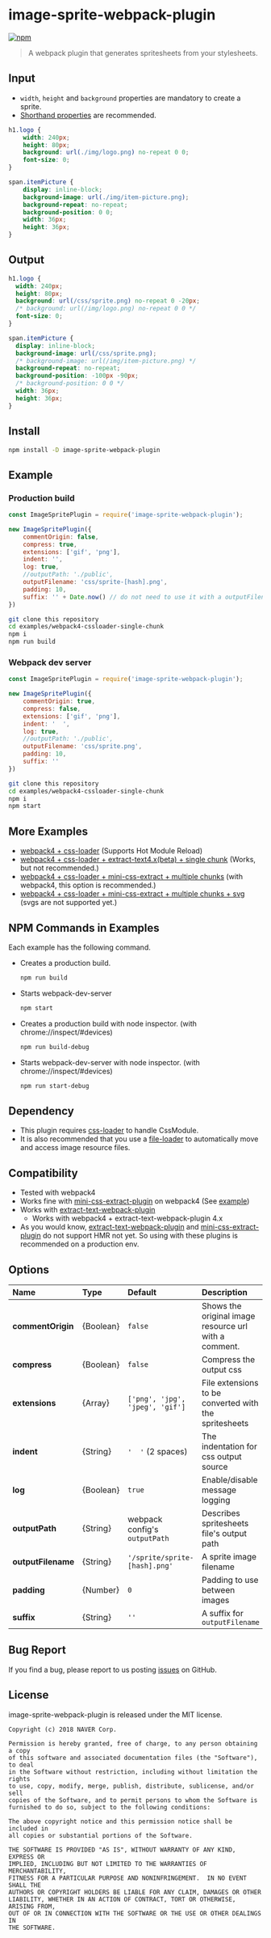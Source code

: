 # image-sprite-webpack-plugin

[![npm](https://img.shields.io/npm/v/image-sprite-webpack-plugin.svg)](https://www.npmjs.com/package/image-sprite-webpack-plugin)

> A webpack plugin that generates spritesheets from your stylesheets.
 
## Input

* `width`, `height` and `background` properties are mandatory to create a sprite.
* [Shorthand properties](https://developer.mozilla.org/en-US/docs/Web/CSS/Shorthand_properties) are recommended.

```css
h1.logo {
    width: 240px;
    height: 80px;
    background: url(./img/logo.png) no-repeat 0 0;
    font-size: 0;
}

span.itemPicture {
    display: inline-block;
    background-image: url(./img/item-picture.png);
    background-repeat: no-repeat;
    background-position: 0 0;
    width: 36px;
    height: 36px;
}
```

## Output

```css
h1.logo {
  width: 240px;
  height: 80px;
  background: url(/css/sprite.png) no-repeat 0 -20px;
  /* background: url(/img/logo.png) no-repeat 0 0 */
  font-size: 0;
}

span.itemPicture {
  display: inline-block;
  background-image: url(/css/sprite.png);
  /* background-image: url(/img/item-picture.png) */
  background-repeat: no-repeat;
  background-position: -100px -90px;
  /* background-position: 0 0 */
  width: 36px;
  height: 36px;
}
```

## Install

```bash
npm install -D image-sprite-webpack-plugin
```

## Example

### Production build

```js
const ImageSpritePlugin = require('image-sprite-webpack-plugin');

new ImageSpritePlugin({
    commentOrigin: false,
    compress: true,
    extensions: ['gif', 'png'],
    indent: '',
    log: true,
    //outputPath: './public',
    outputFilename: 'css/sprite-[hash].png',
    padding: 10,
    suffix: '' + Date.now() // do not need to use it with a outputFilename's [hash].
})
```

```bash
git clone this repository
cd examples/webpack4-cssloader-single-chunk
npm i
npm run build
```

### Webpack dev server

```js
const ImageSpritePlugin = require('image-sprite-webpack-plugin');

new ImageSpritePlugin({
    commentOrigin: true,
    compress: false,
    extensions: ['gif', 'png'],
    indent: '  ',
    log: true,
    //outputPath: './public',
    outputFilename: 'css/sprite.png',
    padding: 10,
    suffix: ''
})
```

```bash
git clone this repository
cd examples/webpack4-cssloader-single-chunk
npm i
npm start
```

## More Examples

* [webpack4 + css-loader](https://github.com/naver/image-sprite-webpack-plugin/tree/master/examples/webpack4-cssloader-single-chunk) (Supports Hot Module Reload)
* [webpack4 + css-loader + extract-text4.x(beta) + single chunk](https://github.com/naver/image-sprite-webpack-plugin/tree/master/examples/webpack4-extract-text-single-chunk) (Works, but not recommended.)
* [webpack4 + css-loader + mini-css-extract + multiple chunks](https://github.com/naver/image-sprite-webpack-plugin/tree/master/examples/webpack4-mini-css-extract-multiple-chunks) (with webpack4, this option is recommended.)
* [webpack4 + css-loader + mini-css-extract + multiple chunks + svg](https://github.com/naver/image-sprite-webpack-plugin/tree/master/examples/webpack4-mini-css-extract-multiple-chunks-svg) (svgs are not supported yet.)

## NPM Commands in Examples

Each example has the following command.

* Creates a production build.

	```bash
	npm run build
	```

* Starts webpack-dev-server

	```bash
	npm start
	```

* Creates a production build with node inspector. (with chrome://inspect/#devices)

	```bash
	npm run build-debug
	```

* Starts webpack-dev-server with node inspector. (with chrome://inspect/#devices)

	```bash
	npm run start-debug
	```

## Dependency

* This plugin requires [css-loader](https://github.com/webpack-contrib/css-loader) to handle CssModule.
* It is also recommended that you use a [file-loader](https://github.com/webpack-contrib/file-loader) to automatically move and access image resource files.

## Compatibility

* Tested with webpack4
* Works fine with [mini-css-extract-plugin](https://github.com/webpack-contrib/mini-css-extract-plugin) on webpack4 (See [example](https://github.com/naver/image-sprite-webpack-plugin/tree/master/examples/webpack4-mini-css-extract-multiple-chunks))
* Works with [extract-text-webpack-plugin](https://github.com/webpack-contrib/extract-text-webpack-plugin)
	* Works with webpack4 + extract-text-webpack-plugin 4.x
* As you would know, [extract-text-webpack-plugin](https://github.com/webpack-contrib/extract-text-webpack-plugin) and [mini-css-extract-plugin](https://github.com/webpack-contrib/mini-css-extract-plugin) do not support HMR not yet. So using with these plugins is recommended on a production env.

## Options

|Name|Type|Default|Description|
|:--|:--|:-----|:----------|
|**commentOrigin**|{Boolean}|`false`|Shows the original image resource url with a comment.|
|**compress**|{Boolean}|`false`|Compress the output css|
|**extensions**|{Array}|`['png', 'jpg', 'jpeg', 'gif']`|File extensions to be converted with the spritesheets|
|**indent**|{String}|`'  '` (2 spaces)|The indentation for css output source|
|**log**|{Boolean}|`true`|Enable/disable message logging|
|**outputPath**|{String}|webpack config's `outputPath`|Describes spritesheets file's output path|
|**outputFilename**|{String}|`'/sprite/sprite-[hash].png'`|A sprite image filename|
|**padding**|{Number}|`0`|Padding to use between images|
|**suffix**|{String}|`''`|A suffix for `outputFilename`|

## Bug Report

If you find a bug, please report to us posting [issues](https://github.com/naver/image-sprite-webpack-plugin/issues) on GitHub.

## License
image-sprite-webpack-plugin is released under the MIT license.

```
Copyright (c) 2018 NAVER Corp.

Permission is hereby granted, free of charge, to any person obtaining a copy
of this software and associated documentation files (the "Software"), to deal
in the Software without restriction, including without limitation the rights
to use, copy, modify, merge, publish, distribute, sublicense, and/or sell
copies of the Software, and to permit persons to whom the Software is
furnished to do so, subject to the following conditions:

The above copyright notice and this permission notice shall be included in
all copies or substantial portions of the Software.

THE SOFTWARE IS PROVIDED "AS IS", WITHOUT WARRANTY OF ANY KIND, EXPRESS OR
IMPLIED, INCLUDING BUT NOT LIMITED TO THE WARRANTIES OF MERCHANTABILITY,
FITNESS FOR A PARTICULAR PURPOSE AND NONINFRINGEMENT.  IN NO EVENT SHALL THE
AUTHORS OR COPYRIGHT HOLDERS BE LIABLE FOR ANY CLAIM, DAMAGES OR OTHER
LIABILITY, WHETHER IN AN ACTION OF CONTRACT, TORT OR OTHERWISE, ARISING FROM,
OUT OF OR IN CONNECTION WITH THE SOFTWARE OR THE USE OR OTHER DEALINGS IN
THE SOFTWARE.
```
